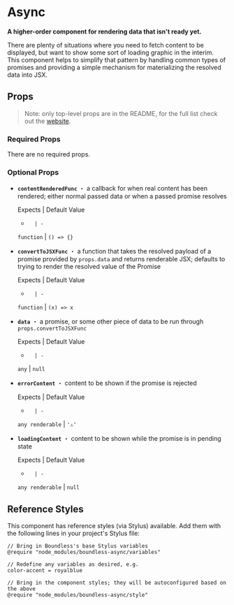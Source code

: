 <!---
THIS IS AN AUTOGENERATED FILE. EDIT INDEX.JS INSTEAD.
-->
# Async

__A higher-order component for rendering data that isn't ready yet.__

There are plenty of situations where you need to fetch content to be displayed, but want
to show some sort of loading graphic in the interim. This component helps to simplify
that pattern by handling common types of promises and providing a simple mechanism
for materializing the resolved data into JSX.


## Props

> Note: only top-level props are in the README, for the full list check out the [website](http://boundless.js.org/Async#props).

### Required Props

There are no required props.


### Optional Props

- __`contentRenderedFunc`__ ・ a callback for when real content has been rendered; either normal passed data or when a passed promise resolves

  Expects | Default Value
  -       | -
  `function` | `() => {}`

- __`convertToJSXFunc`__ ・ a function that takes the resolved payload of a promise provided by `props.data` and returns renderable JSX; defaults to trying to render the resolved value of the Promise

  Expects | Default Value
  -       | -
  `function` | `(x) => x`

- __`data`__ ・ a promise, or some other piece of data to be run through `props.convertToJSXFunc`

  Expects | Default Value
  -       | -
  `any` | `null`

- __`errorContent`__ ・ content to be shown if the promise is rejected

  Expects | Default Value
  -       | -
  `any renderable` | `'⚠️'`

- __`loadingContent`__ ・ content to be shown while the promise is in pending state

  Expects | Default Value
  -       | -
  `any renderable` | `null`


## Reference Styles

This component has reference styles (via Stylus) available. Add them with the following lines in your project's Stylus file:

```stylus
// Bring in Boundless's base Stylus variables
@require "node_modules/boundless-async/variables"

// Redefine any variables as desired, e.g.
color-accent = royalblue

// Bring in the component styles; they will be autoconfigured based on the above
@require "node_modules/boundless-async/style"
```

